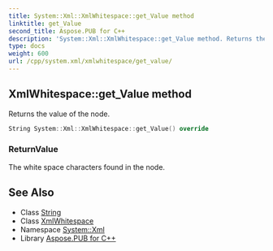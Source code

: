 ```yaml
---
title: System::Xml::XmlWhitespace::get_Value method
linktitle: get_Value
second_title: Aspose.PUB for C++
description: 'System::Xml::XmlWhitespace::get_Value method. Returns the value of the node in C++.'
type: docs
weight: 600
url: /cpp/system.xml/xmlwhitespace/get_value/
---
```

## XmlWhitespace::get_Value method


Returns the value of the node.

```cpp
String System::Xml::XmlWhitespace::get_Value() override
```


### ReturnValue

The white space characters found in the node.

## See Also

* Class [String](../../../system/string/)
* Class [XmlWhitespace](../)
* Namespace [System::Xml](../../)
* Library [Aspose.PUB for C++](../../../)
